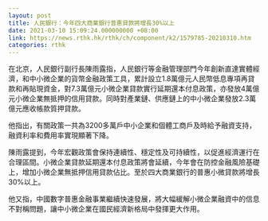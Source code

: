```yaml
---
layout: post
title: 人民銀行：今年四大商業銀行普惠貸款將增長30%以上
date: 2021-03-10 15:09:24.000000000 +08:00
link: https://news.rthk.hk/rthk/ch/component/k2/1579785-20210310.htm
categories: rthk
---
```


在北京，人民銀行副行長陳雨露指，人民銀行等金融管理部門今年創新直達實體經濟，和中小微企業的貨幣金融政策工具，累計設立1.8萬億元人民幣低息專項再貸款和再貼現資金，對7.3萬億元小微企業貸款實行延期還本付息政策，亦發放4萬億元小微企業無抵押的信用貸款。同時對產業鏈、供應鏈上的中小微企業發放2.3萬億元應收帳款質押貸款。

他指出，有關政策一共為3200多萬戶中小企業和個體工商戶及時給予融資支持，融資利率和費用率實現顯著下降。

陳雨露提到，今年宏觀政策會保持連續性、穩定性及可持續性，以促進經濟運行在合理區間。小微企業貸款延期還本付息政策將會延續，今年會在防控金融風險基礎上，增加小微企業無抵押信用貸款佔比。至於四大商業銀行的普惠小微貸款將增長30%以上。

他又指，中國數字普惠金融事業繼續快速發展，將大幅緩解小微企業融資中的信息不對稱問題，讓中小微企業在國民經濟新格局中發揮更大作用。
